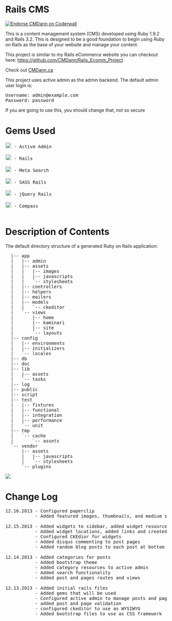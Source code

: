 Rails CMS
===================
<a href="https://coderwall.com/cmdann"><img alt="Endorse CMDann on Coderwall" src="https://api.coderwall.com/cmdann/endorsecount.png" /></a>

<p>This is a content management system (CMS) developed using Ruby 1.9.2 and Rails 3.2. This is designed to be a good foundation to begin using Ruby on Rails as the base of your website and manage your content.</p>

<p>This project is similar to my Rails eCommerce website you can checkout here: <a href="https://github.com/CMDann/Rails_Ecomm_Project">https://github.com/CMDann/Rails_Ecomm_Project</a></p>

<p>Check out <a href="http://cmdann.ca/">CMDann.ca</a></p>

<p>This project uses active admin as the admin backend. The default admin user login is:</p>
<pre>
Username: admin@example.com
Password: password
</pre>
<p>If you are going to use this, you should change that, not so secure</p>

Gems Used
=========
<pre>
<a href="http://badge.fury.io/rb/activeadmin"><img src="https://badge.fury.io/rb/activeadmin@2x.png" alt="Gem Version" height="18"></a> - Active Admin

<a href="http://badge.fury.io/rb/rails"><img src="https://badge.fury.io/rb/rails@2x.png" alt="Gem Version" height="18"></a> - Rails

<a href="http://badge.fury.io/rb/meta_search"><img src="https://badge.fury.io/rb/meta_search@2x.png" alt="Gem Version" height="18"></a> - Meta Search

<a href="http://badge.fury.io/rb/sass-rails"><img src="https://badge.fury.io/rb/sass-rails@2x.png" alt="Gem Version" height="18"></a> - SASS Rails

<a href="http://badge.fury.io/rb/jquery-rails"><img src="https://badge.fury.io/rb/jquery-rails@2x.png" alt="Gem Version" height="18"></a> - jQuery Rails

<a href="http://badge.fury.io/rb/compass"><img src="https://badge.fury.io/rb/compass@2x.png" alt="Gem Version" height="18"></a> - Compass

</pre>
Description of Contents
======================

The default directory structure of a generated Ruby on Rails application:
<pre>
  |-- app
  |   |-- admin
  |   |-- assets
  |   |   |-- images
  |   |   |-- javascripts
  |   |   `-- stylesheets
  |   |-- controllers
  |   |-- helpers
  |   |-- mailers
  |   |-- models
  |   |   `-- ckeditor
  |   `-- views
  |       |-- home
  |       |-- kaminari
  |       |-- site
  |       `-- layouts
  |-- config
  |   |-- environments
  |   |-- initializers
  |   `-- locales
  |-- db
  |-- doc
  |-- lib
  |   |-- assets
  |   `-- tasks
  |-- log
  |-- public
  |-- script
  |-- test
  |   |-- fixtures
  |   |-- functional
  |   |-- integration
  |   |-- performance
  |   `-- unit
  |-- tmp
  |   `-- cache
  |       `-- assets
  `-- vendor
      |-- assets
      |   |-- javascripts
      |   `-- stylesheets
      `-- plugins
</pre> 

<img src="http://cmdann.ca/wp-content/themes/CMDannWPTheme2/images/object973716115.png">

Change Log
==========
<pre>
12.16.2013 - Configured paperclip
           - Added featured images, thumbnails, and medium sized images for posts

12.15.2013 - Added widgets to sidebar, added widget resource to active admin
           - Added widget locations, added links and created footer partial
           - Configured CKEdior for widgets
           - Added disqus commenting to post pages
           - Added random blog posts to each post at bottom

12.14.2013 - Added categories for posts
           - Added bootstrap theme
           - Added category resources to active admin
           - Added search functionality
           - Added post and pages routes and views

12.13.2013 - Added initial rails files
           - Added gems that will be used
           - Configured active admin to manage posts and pages
           - added post and page validation
           - configured ckeditor to use as WYSIWYG
           - Added bootstrap files to use as CSS framework
</pre>
